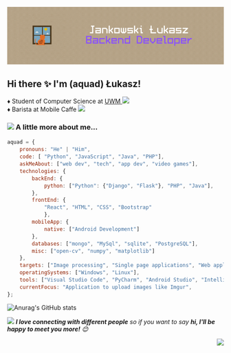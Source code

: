 
![Header](./header.gif)


## Hi there ✨ I'm (aquad) Łukasz!

♦️ Student of Computer Science at <a href="https://uwm.edu.pl">UWM
</a><img src="https://media.giphy.com/media/WnNCTaX3x7khhAkZXn/giphy.gif" width="30">
<br>
♦️ Barista at Mobile Caffe
</a><img src="https://media.giphy.com/media/FNLSfaAeD4d4KQAVFy/giphy.gif" width="25"> 


### <img src="https://media.giphy.com/media/KzJkzjggfGN5Py6nkT/giphy.gif" width="50"> A little more about me...  

```javascript
aquad = {
    pronouns: "He" | "Him",
    code: [ "Python", "JavaScript", "Java", "PHP"],
    askMeAbout: ["web dev", "tech", "app dev", "video games"],
    technologies: {
        backEnd: {
            python: ["Python": {"Django", "Flask"}, "PHP", "Java"],
        },
        frontEnd: {
            "React", "HTML", "CSS", "Bootstrap" 
            },
        mobileApp: {
            native: ["Android Development"]
        },
        databases: ["mongo", "MySql", "sqlite", "PostgreSQL"],
        misc: ["open-cv", "numpy", "matplotlib"]
    },
    targets: ["Image processing", "Single page applications", "Web applications", "Static pages"],
    operatingSystems: ["Windows", "Linux"],
    tools: ["Visual Studio Code", "PyCharm", "Android Studio", "IntelliJ IDEA"],
    currentFocus: "Application to upload images like Imgur",
};
```

![Anurag's GitHub stats](https://github-readme-stats.vercel.app/api?username=aquadros1003&show_icons=true&theme=tokyonight)

<img src="https://media.giphy.com/media/LnQjpWaON8nhr21vNW/giphy.gif" width="60"> <em><b>I love connecting with different people</b> so if you want to say <b>hi, I'll be happy to meet you more!</b> 😊</em>

<p align="right"> <img src="https://komarev.com/ghpvc/?username=aquadros1003&color=blueviolet" /> </p>
